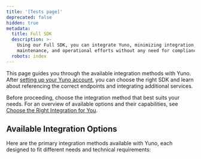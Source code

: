 ```yaml
---
title: '[Tests page]'
deprecated: false
hidden: true
metadata:
  title: Full SDK
  description: >-
    Using our Full SDK, you can integrate Yuno, minimizing integration,
    maintenance, and operational efforts without any need for compliance.
  robots: index
---
```

This page guides you through the available integration methods with Yuno. After [setting up your Yuno account](doc:step-1-set-up-your-account), you can choose the right SDK and learn about referencing the correct endpoints and integrating additional services.

Before proceeding, choose the integration method that best suits your needs. For an overview of available options and their capabilities, see [Choose the Right Integration for You](doc:choose-the-right-integration-for-you).

## Available Integration Options

Here are the primary integration methods available with Yuno, each designed to fit different needs and technical requirements:

<Shelf classname="link_cards_container">
  <YunoCard title="Full SDK" href="https://docs.y.uno/docs/full-checkout-sdk" />

  <YunoCard title="Lite SDK (Payment)" href="https://docs.y.uno/docs/lite-checkout-sdk" />

  <YunoCard title="Lite SDK (Enrollment)" href="https://docs.y.uno/docs/enrollment-lite-sdk" />

  <YunoCard title="Secure Fields" href="https://docs.y.uno/docs/secure-fields-payment" />

  <YunoCard title="Headless SDK (Payment)" href="https://docs.y.uno/docs/headless-sdk-payment" />

  <YunoCard title="Headless SDK (Enrollment)" href="https://docs.y.uno/docs/headless-sdk-enrollment" />

  <YunoCard title="Direct Workflow" href="https://docs.y.uno/docs/direct-flow" />
</Shelf>